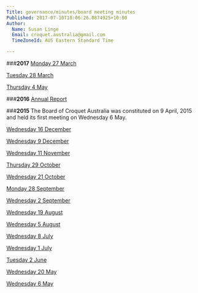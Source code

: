 ```yaml
---
Title: governance/minutes/board meeting minutes
Published: 2017-07-10T10:06:26.0874925+10:00
Author:
  Name: Susan Linge
  Email: croquet.australia@gmail.com
  TimeZoneId: AUS Eastern Standard Time

---
```

###**2017**
[Monday 27 March](/governance/minutes/minutes-27-march-2017-public-version.pdf)

[Tuesday 28 March](/minutes-tuesday-28-march-public-version.pdf)

[Thursday 4 May](/governance/minutes/minutes-thursday-4-may-2017-public-version.pdf')


###**2016**
[Annual Report](/governance/minutes/annual-report-with-corrections-5-april.pdf)

###**2015**
The Board of Croquet Australia was constituted on 9 April, 2015 and held its first meeting on Wednesday 6 May.

[Wednesday 16 December](/governance/minutes/14-minutes-16-december-continuation-agenda-9-december-website.pdf)

[Wednesday 9 December](/governance/minutes/13-wednesday-9-december-minutes.pdf)

[Wednesday 11 November](/governance/minutes/12-wednesday-11-november-minutes.pdf)

[Thursday 29 October](/governance/minutes/11-thursday-29-october-minutes.pdf)

[Wednesday 21 October](/governance/minutes/10-wednesday-21-october-minutes.pdf)

[Monday 28 September](/governance/minutes/9-monday-28-september-minutes.pdf)

[Wednesday 2 September](
/governance/minutes/8-wednesday-2-september-minutes.pdf)

[Wednesday 19 August](/governance/minutes/7-wednesday-19-august-minutes.pdf)

[Wednesday 5 August](/governance/minutes/6-wednesday-5-august-minutes.pdf)

[Wednesday 8 July](/governance/minutes/5-wednesday-8-july-2015-minutes.pdf)

[Wednesday 1 July](/governance/minutes/4-wednesday-1-july-2015-minutes.pdf)

[Tuesday 2 June](/governance/minutes/2-tuesday-2-june-2015-minutes.pdf)

[Wednesday 20 May](/governance/minutes/3-wednesday-20-may-2015-minutes.pdf)

[Wednesday 6 May](/governance/minutes/1-wednesday-6-may-2015-minutes.pdf)